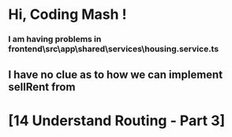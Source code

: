 # Hi, Coding Mash !
### I am having problems in frontend\src\app\shared\services\housing.service.ts
## I have no clue as to how we can implement sellRent from 
# [14 Understand Routing - Part 3]
